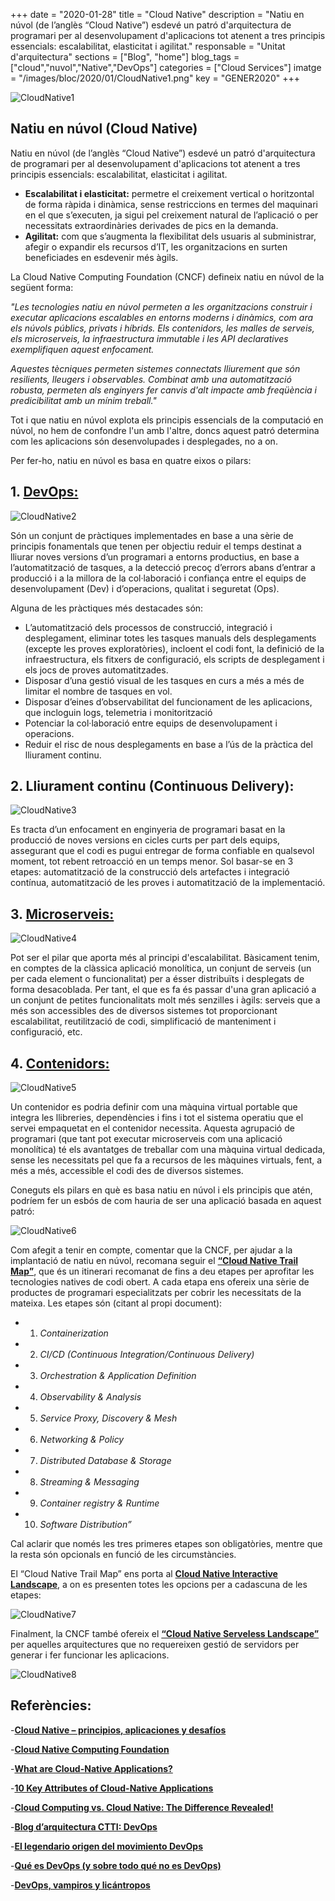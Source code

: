 +++
date        = "2020-01-28"
title       = "Cloud Native"
description = "Natiu en núvol (de l’anglès “Cloud Native”) esdevé un patró d'arquitectura de programari per al desenvolupament d'aplicacions tot atenent a tres principis essencials: escalabilitat, elasticitat i agilitat."
responsable = "Unitat d'arquitectura"
sections    = ["Blog", "home"]
blog_tags   = ["cloud","nuvol","Native","DevOps"]
categories  = ["Cloud Services"]
imatge      = "/images/bloc/2020/01/CloudNative1.png"
key         = "GENER2020"
+++

![CloudNative1](/images/bloc/2020/01/CloudNative1.png)


## Natiu en núvol (Cloud Native)

Natiu en núvol (de l’anglès “Cloud Native”) esdevé un patró d'arquitectura de programari per al desenvolupament d'aplicacions tot atenent a tres principis essencials: escalabilitat, elasticitat i agilitat.

-	**Escalabilitat i elasticitat:** permetre el creixement vertical o horitzontal de forma ràpida i dinàmica, sense restriccions en termes del maquinari en el que s’executen, ja sigui pel creixement natural de l’aplicació o per necessitats extraordinàries derivades de pics en la demanda.
-	**Agilitat:** com que s’augmenta la flexibilitat dels usuaris al subministrar, afegir o expandir els recursos d’IT, les organitzacions en  surten beneficiades en esdevenir més àgils.

La Cloud Native Computing Foundation (CNCF) defineix natiu en núvol de la següent forma:
 
*"Les tecnologies natiu en núvol permeten a les organitzacions construir i executar aplicacions escalables en entorns moderns i dinàmics, com ara els núvols públics, privats i híbrids. Els contenidors, les malles de serveis, els microserveis, la infraestructura immutable i les API declaratives exemplifiquen aquest enfocament.*

*Aquestes tècniques permeten sistemes connectats lliurement que són resilients, lleugers i observables. Combinat amb una automatització robusta, permeten als enginyers fer canvis d'alt impacte amb freqüència i predicibilitat amb un mínim treball."*


Tot i que natiu en núvol explota els principis essencials de la computació en núvol, no hem de confondre l'un amb l'altre, doncs aquest patró determina com les aplicacions són desenvolupades i desplegades, no a on.

Per fer-ho, natiu en núvol es basa en quatre eixos o pilars:
 
## 1.	[DevOps:](https://canigo.ctti.gencat.cat/blog/2018/07/DevOps/)

![CloudNative2](/images/bloc/2020/01/CloudNative2.png)

Són un conjunt de pràctiques implementades en base a una sèrie de principis fonamentals que tenen per objectiu reduir el temps destinat a lliurar noves versions d’un programari a entorns productius, en base a l’automatització de tasques, a la detecció precoç d’errors abans d’entrar a producció i a la millora de la col·laboració i confiança entre el equips de desenvolupament (Dev) i d’operacions, qualitat i seguretat (Ops). 

Alguna de les pràctiques més destacades són: 
-	L’automatització dels processos de construcció, integració i desplegament, eliminar totes les tasques manuals dels desplegaments (excepte les proves exploratòries), incloent el codi font, la definició de la infraestructura, els fitxers de configuració, els scripts de desplegament i els jocs de proves automatitzades. 
-	Disposar d’una gestió visual de les tasques en curs a més a més de limitar el nombre de tasques en vol.
-	Disposar d’eines d’observabilitat del funcionament de les aplicacions, que incloguin logs, telemetria i monitorització
-	Potenciar la col·laboració entre equips de desenvolupament i operacions.
-	Reduir el risc de nous desplegaments en base a l’ús de la pràctica del lliurament continu.
 
## 2.	Lliurament continu (Continuous Delivery):

![CloudNative3](/images/bloc/2020/01/CloudNative3.png)
 
Es tracta d’un enfocament en enginyeria de programari basat en la producció de noves versions en cicles curts per part dels equips, assegurant que el codi es pugui entregar de forma confiable en qualsevol moment, tot rebent retroacció en un temps menor. Sol basar-se en 3 etapes: automatització de la construcció dels artefactes i integració contínua, automatització de les proves i automatització de la implementació. 
 
## 3.	[Microserveis:](https://canigo.ctti.gencat.cat/blog/2016/08/microserveis/)

![CloudNative4](/images/bloc/2020/01/CloudNative4.png)

Pot ser el pilar que aporta més al principi d'escalabilitat. Bàsicament tenim, en comptes de la clàssica aplicació monolítica, un conjunt de serveis (un per cada element o funcionalitat) per a ésser distribuïts i desplegats de forma desacoblada. Per tant, el que  es fa és passar d'una gran aplicació a un conjunt de petites funcionalitats molt més senzilles i àgils: serveis que a més son accessibles des de diversos sistemes tot proporcionant escalabilitat, reutilització de codi, simplificació de manteniment i configuració, etc.
 
## 4.	[Contenidors:](https://canigo.ctti.gencat.cat/blog/2015/12/contenidors/)

![CloudNative5](/images/bloc/2020/01/CloudNative5.png)

Un contenidor es podria definir com una màquina virtual portable que integra les llibreries, dependències i fins i tot el sistema operatiu que el servei empaquetat en el contenidor necessita. Aquesta agrupació de programari (que tant pot executar microserveis com una aplicació monolítica) té els avantatges de treballar com una màquina virtual dedicada, sense les necessitats pel que fa a recursos de les màquines virtuals, fent, a més a més, accessible el codi des de diversos sistemes.

Coneguts els pilars en què  es basa natiu en núvol i els principis que atén, podríem fer un esbós de com hauria de ser una aplicació basada en aquest patró:

![CloudNative6](/images/bloc/2020/01/CloudNative6.png)

Com afegit a tenir en compte, comentar que la CNCF, per ajudar a la implantació de natiu en núvol, recomana seguir el [**“Cloud Native Trail Map”**](https://raw.githubusercontent.com/cncf/trailmap/master/CNCF_TrailMap_latest.png), que és un itinerari recomanat de fins a deu etapes per aprofitar les tecnologies natives de codi obert. A cada etapa ens ofereix una sèrie de productes de programari especialitzats per cobrir les necessitats de la mateixa. Les etapes són (citant al propi document):

* 1.	*Containerization*
* 2.	*CI/CD (Continuous Integration/Continuous Delivery)*
* 3.	*Orchestration & Application Definition*
* 4.	*Observability & Analysis*
* 5.	*Service Proxy, Discovery & Mesh*
* 6.	*Networking & Policy*
* 7.	*Distributed Database & Storage*
* 8.	*Streaming & Messaging*
* 9.	*Container registry & Runtime*
* 10.	*Software Distribution”*

Cal aclarir que només les tres primeres etapes son obligatòries, mentre que la resta són opcionals en funció de les circumstàncies.

El “Cloud Native Trail Map” ens porta al [**Cloud Native Interactive Landscape**](https://landscape.cncf.io/), a on es presenten totes les opcions per a cadascuna de les etapes:

![CloudNative7](/images/bloc/2020/01/CloudNative7.png)

Finalment, la CNCF també ofereix el [**“Cloud Native Serveless Landscape”**](https://landscape.cncf.io/format=serverless) per aquelles arquitectures que no requereixen gestió de servidors per generar i fer funcionar les aplicacions.

![CloudNative8](/images/bloc/2020/01/CloudNative8.png)


## Referències:
 
-[**Cloud Native – principios, aplicaciones y desafíos**](https://www.aplyca.com/es/blog/cloud-native)

-[**Cloud Native Computing Foundation**](https://www.cncf.io/)

-[**What are Cloud-Native Applications?**](https://pivotal.io/cloud-native)

-[**10 Key Attributes of Cloud-Native Applications**](https://thenewstack.io/10-key-attributes-of-cloud-native-applications/)

-[**Cloud Computing vs. Cloud Native: The Difference Revealed!**](https://container-solutions.com/cloud-computing-vs-cloud-native-the-difference-revealed/)

-[**Blog d’arquitectura CTTI: DevOps**](https://canigo.ctti.gencat.cat/blog/2018/07/DevOps/)

-[**El legendario origen del movimiento DevOps**](https://www.paradigmadigital.com/techbiz/el-legendario-origen-del-movimiento-devops/)

-[**Qué es DevOps (y sobre todo qué no es DevOps)**](https://www.paradigmadigital.com/techbiz/que-es-devops-y-sobre-todo-que-no-es-devops/)

-[**DevOps, vampiros y licántropos**](https://www.paradigmadigital.com/techbiz/devops-vampiros-y-licantropos-la-solucion-a-un-conflicto-milenario/?utm_source=Site&utm_campaign=Related_Posts_Right&utm_medium=Blog)


